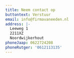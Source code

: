 ```yaml
---
title: Neem contact op
buttontext: Verstuur
email: info@firmavaneeden.nl
address: |-
  Leeweg 1
  2211XZ
  Noordwijkerhout
phoneJaap: 0622724208
phoneRutger: '0612113135'
---
```


